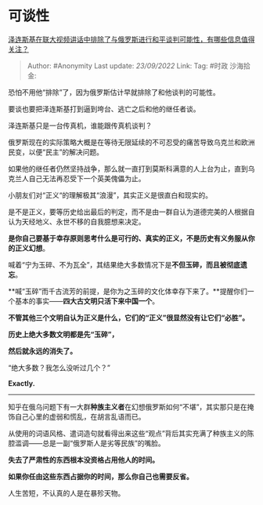 # 可谈性
[泽连斯基在联大视频讲话中排除了与俄罗斯进行和平谈判可能性，有哪些信息值得关注？](https://www.zhihu.com/question/554855702/answer/2684715658)

> Author: #Anonymity
> Last update: *23/09/2022*
> Link:
> Tag: #时政
> 沙海拾金:

恐怕不用他“排除”了，因为俄罗斯估计早就排除了和他谈判的可能性。

要谈也要把泽连斯基打到逼到垮台、逃亡之后和他的继任者谈。

泽连斯基只是一台传真机，谁能跟传真机谈判？

俄罗斯现在的实际策略大概是在等待无限延续的不可忍受的痛苦导致乌克兰和欧洲民变，以便“民主”的解决问题。

如果他的继任者仍然坚持战争，那么就一直打到莫斯科满意的人上台为止，直到乌克兰人自己无法再忍受下一个英美傀儡为止。

小朋友们对“正义“的理解极其“浪漫”，其实正义是很直白和现实的。

是不是正义，要等历史给出最后的判定，而不是由一群自认为道德完美的人根据自认为天经地义、永世不移的自我臆想来决定。

**是你自己要基于幸存原则思考什么是可行的、真实的正义，不是历史有义务服从你的正义幻想**。

喊着“宁为玉碎、不为瓦全”，其结果绝大多数情况下是**不但玉碎，而且被彻底遗忘**。

**喊“玉碎”而千古流芳的前提，是你为之玉碎的文化体幸存下来了。**提醒你们一个基本的事实——**四大古文明只活下来中国一个**。

**不管其他三个文明自认为正义是什么，它们的“正义”很显然没有让它们“必胜”。**

**历史上绝大多数文明都是先“玉碎”，**

**然后就永远的消失了。**

“绝大多数？我怎么没听过几个？”

**Exactly.**

---

知乎在俄乌问题下有一大群**种族主义者**在幻想俄罗斯如何“不堪”，其实那只是在掩饰自己心里的虚弱和慌乱，在胡言乱语而已。

从使用的词语风格、遣词造句就看得出来这些“观点”背后其实充满了种族主义的陈腔滥调——总是一副“俄罗斯人是劣等民族”的嘴脸。

**失去了严肃性的东西根本没资格占用他人的时间。**

**如果你任由这些东西占据你的时间，那么你自己也需要反省。**

人生苦短，不认真的人是在暴殄天物。